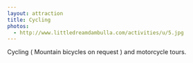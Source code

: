 ```yaml
---
layout: attraction
title: Cycling
photos:
  - http://www.littledreamdambulla.com/activities/u/5.jpg
---
```


Cycling ( Mountain bicycles on request ) and motorcycle tours.
